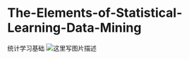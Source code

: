 # The-Elements-of-Statistical-Learning-Data-Mining
统计学习基础
![这里写图片描述](http://img.blog.csdn.net/20171014075341192?watermark/2/text/aHR0cDovL2Jsb2cuY3Nkbi5uZXQva2ljaWxvdmU=/font/5a6L5L2T/fontsize/400/fill/I0JBQkFCMA==/dissolve/70/gravity/SouthEast)
